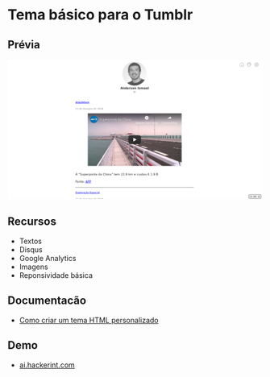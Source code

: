 # Tema básico para o Tumblr
## Prévia
![Prévia do tema](tema.png)

## Recursos
- Textos
- Disqus
- Google Analytics
- Imagens
- Reponsividade básica

## Documentacão
- [Como criar um tema HTML personalizado](https://www.tumblr.com/docs/br/custom_themes)

## Demo
- [ai.hackerint.com](https://ai.hackerint.com/)

